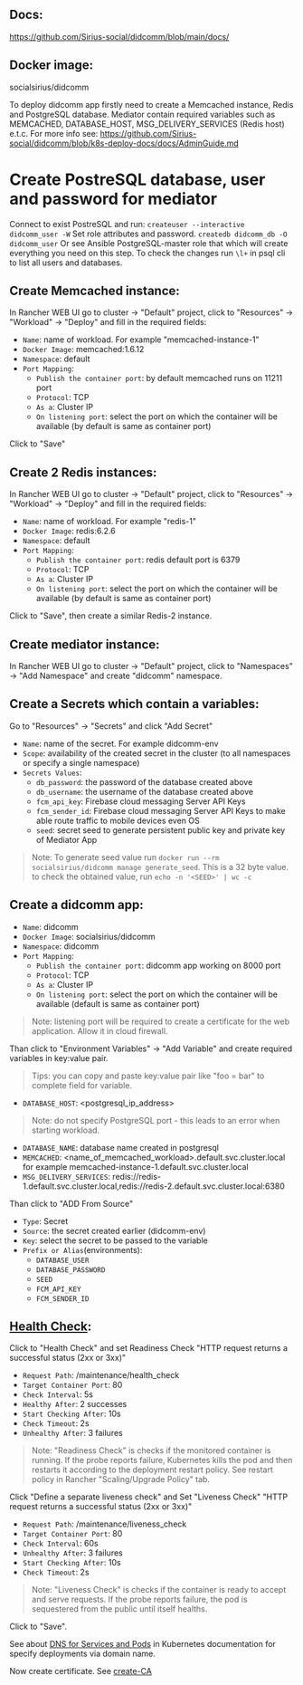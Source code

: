 ## Docs: 
https://github.com/Sirius-social/didcomm/blob/main/docs/

## Docker image:
socialsirius/didcomm

To deploy didcomm app firstly need to create a Memcached instance, Redis and PostgreSQL database. 
Mediator contain required variables such as MEMCACHED, DATABASE_HOST, MSG_DELIVERY_SERVICES (Redis host) e.t.c.
For more info see: https://github.com/Sirius-social/didcomm/blob/k8s-deploy-docs/docs/AdminGuide.md

# Create PostreSQL database, user and password for mediator
Connect to exist PostreSQL and run:
`createuser --interactive didcomm_user -W`
Set role attributes and password.
`createdb didcomm_db -O didcomm_user`
Or see Ansible PostgreSQL-master role that which will create everything you need on this step.
To check the changes run `\l+` in psql cli to list all users and databases.
 
## Create Memcached instance:
In Rancher WEB UI go to cluster -> "Default" project, click to "Resources" -> "Workload" -> "Deploy" and fill in 
the required fields:
- `Name`: name of workload. For example "memcached-instance-1"
- `Docker Image`: memcached:1.6.12
- `Namespace`: default
- `Port Mapping`:
  - `Publish the container port`: by default memcached runs on 11211 port
  - `Protocol`: TCP
  - `As a`: Cluster IP
  - `On listening port`: select the port on which the container will be available (by default is same as container port)

Click to "Save"

## Create 2 Redis instances:
In Rancher WEB UI go to cluster -> "Default" project, click to "Resources" -> "Workload" -> "Deploy" and fill in
the required fields:
- `Name`: name of workload. For example "redis-1"
- `Docker Image`: redis:6.2.6
- `Namespace`: default
- `Port Mapping`:
  - `Publish the container port`: redis default port is 6379
  - `Protocol`: TCP
  - `As a`: Cluster IP
  - `On listening port`: select the port on which the container will be available (by default is same as container port)

Click to "Save", then create a similar Redis-2 instance.

## Create mediator instance:
In Rancher WEB UI go to cluster -> "Default" project, click to "Namespaces" -> "Add Namespace" and create "didcomm" 
namespace.

## Create a Secrets which contain a variables:
Go to "Resources" -> "Secrets" and click "Add Secret"
- `Name`: name of the secret. For example didcomm-env
- `Scope`: availability of the created secret in the cluster (to all namespaces or specify a single namespace)
- `Secrets Values`:
  - `db_password`: the password of the database created above
  - `db_username`: the username of the database created above
  - `fcm_api_key`: Firebase cloud messaging Server API Keys
  - `fcm_sender_id`: Firebase cloud messaging Server API Keys to make able route traffic to mobile devices even OS
  - `seed`: secret seed to generate persistent public key and private key of Mediator App

>Note: To generate seed value run `docker run --rm socialsirius/didcomm manage generate_seed`. This is a 32 byte value.
to check the obtained value, run `echo -n '<SEED>' | wc -c`

## Create a didcomm app:
- `Name`: didcomm
- `Docker Image`: socialsirius/didcomm
- `Namespace`: didcomm
- `Port Mapping`:
  - `Publish the container port`: didcomm app working on 8000 port
  - `Protocol`: TCP
  - `As a`: Cluster IP
  - `On listening port`: select the port on which the container will be available (default is same as container port)

>Note: listening port will be required to create a certificate for the web application. Allow it in cloud firewall.

Than click to "Environment Variables" -> "Add Variable" and create required variables in key:value pair.
>Tips: you can copy and paste key:value pair like "foo = bar" to complete field for variable.

- `DATABASE_HOST`: <postgresql_ip_address>
> Note: do not specify PostgreSQL port - this leads to an error when starting workload.

- `DATABASE_NAME`: database name created in postgresql
- `MEMCACHED`: <name_of_memcached_workload>.default.svc.cluster.local for example memcached-instance-1.default.svc.cluster.local
- `MSG_DELIVERY_SERVICES`: redis://redis-1.default.svc.cluster.local,redis://redis-2.default.svc.cluster.local:6380

Than click to "ADD From Source"
- `Type`: Secret
- `Source`: the secret created earlier (didcomm-env) 
- `Key`: select the secret to be passed to the variable
- `Prefix or Alias`(environments):
  - `DATABASE_USER`
  - `DATABASE_PASSWORD`
  - `SEED`
  - `FCM_API_KEY`
  - `FCM_SENDER_ID`

## [Health Check](https://rancher.com/docs/rancher/v2.0-v2.4/en/v1.6-migration/monitor-apps/):

Click to "Health Check" and set Readiness Check "HTTP request returns a successful status (2xx or 3xx)"
- `Request Path`: /maintenance/health_check
- `Target Container Port`: 80
- `Check Interval`: 5s
- `Healthy After`: 2 successes
- `Start Checking After`: 10s
- `Check Timeout`: 2s
- `Unhealthy After`: 3 failures

> Note: "Readiness Check" is checks if the monitored container is running. If the probe reports failure, Kubernetes 
> kills the pod and then restarts it according to the deployment restart policy. See restart policy 
> in Rancher "Scaling/Upgrade Policy" tab.

Click "Define a separate liveness check" and Set "Liveness Check" "HTTP request returns a successful status
(2xx or 3xx)"
- `Request Path`: /maintenance/liveness_check
- `Target Container Port`: 80
- `Check Interval`: 60s
- `Unhealthy After`: 3 failures
- `Start Checking After`: 10s
- `Check Timeout`: 2s

> Note: "Liveness Check" is checks if the container is ready to accept and serve requests. If the probe reports 
> failure, the pod is sequestered from the public until itself healths.

Click to "Save".

See about [DNS for Services and Pods](https://kubernetes.io/docs/concepts/services-networking/dns-pod-service/) in 
Kubernetes documentation for specify deployments via domain name.

Now create certificate. See [create-CA](create-CA.md)
